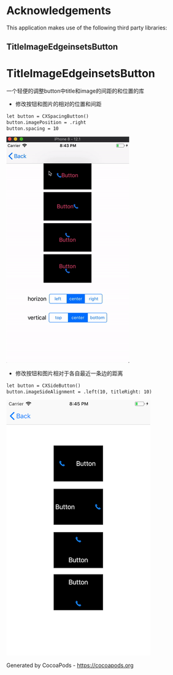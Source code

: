 # Acknowledgements
This application makes use of the following third party libraries:

## TitleImageEdgeinsetsButton

# TitleImageEdgeinsetsButton
一个轻便的调整button中title和image的间距的和位置的库

* 修改按钮和图片的相对的位置和间距

```
let button = CXSpacingButton()
button.imagePosition = .right
button.spacing = 10
```
  <img src="https://raw.githubusercontent.com/chunxige/TitleImageEdgeinsetsButton/master/gif/spacing.gif">

* 修改按钮和图片相对于各自最近一条边的距离

```
let button = CXSideButton()
button.imageSideAlignment = .left(10, titleRight: 10)
```
<img src="https://raw.githubusercontent.com/chunxige/TitleImageEdgeinsetsButton/master/gif/side.png">

Generated by CocoaPods - https://cocoapods.org
